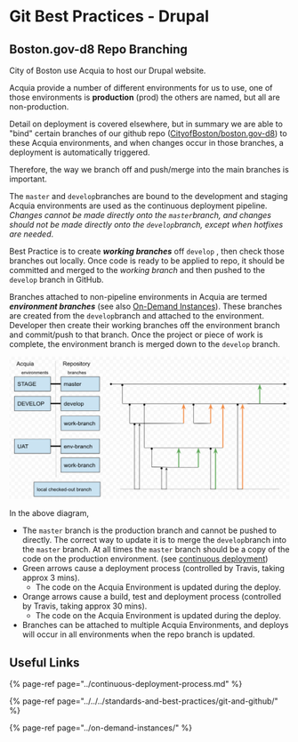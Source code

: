 # Git Best Practices - Drupal

## Boston.gov-d8 Repo Branching

City of Boston use Acquia to host our Drupal website.

Acquia provide a number of different environments for us to use, one of those environments is **production** \(prod\) the others are named, but all are non-production.

Detail on deployment is covered elsewhere, but in summary we are able to "bind" certain branches of our github repo \([CityofBoston/boston.gov-d8](https://github.com/CityOfBoston/boston.gov-d8)\) to these Acquia environments, and when changes occur in those branches, a deployment is automatically triggered.

Therefore, the way we branch off and push/merge into the main branches is important.

The `master` and `develop`branches are bound to the development and staging Acquia environments are used as the continuous deployment pipeline. _Changes cannot be made directly onto the `master`branch, and changes should not be made directly onto the `develop`branch, except when hotfixes are needed_.

Best Practice is to create _**working branches**_ off `develop` , then check those branches out locally. Once code is ready to be applied to repo, it should be committed and merged to the _working branch_ and then pushed to the `develop` branch in GitHub.

Branches attached to non-pipeline environments in Acquia are termed _**environment branches**_  \(see also [On-Demand Instances](../on-demand-instances/)\). These branches are created from the `develop`branch and attached to the environment. Developer then create their working branches off the environment branch and commit/push to that branch.  Once the project or piece of work is complete, the environment branch is merged down to the `develop` branch.

![Example Git Branch Usage](../../../.gitbook/assets/image%20%2827%29.png)

In the above diagram, 

* The `master` branch is the production branch and cannot be pushed to directly. The correct way to update it is to merge the `develop`branch into the `master` branch.  At all times the `master` branch should be a copy of the code on the production environment. \(see [continuous deployment](../continuous-deployment-process.md#deploy-to-staging-includes-automated-testing)\)
* Green arrows cause a deployment process \(controlled by Travis, taking approx 3 mins\).  
  * The code on the Acquia Environment is updated during the deploy.
* Orange arrows cause a build, test and deployment  process \(controlled by Travis, taking approx 30 mins\). 
  * The code on the Acquia Environment is updated during the deploy.
* Branches can be attached to multiple Acquia Environments, and deploys will occur in all environments when the repo branch is updated.

## Useful Links

{% page-ref page="../continuous-deployment-process.md" %}

{% page-ref page="../../../standards-and-best-practices/git-and-github/" %}

{% page-ref page="../on-demand-instances/" %}




